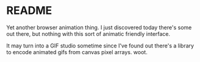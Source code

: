 README
=========
Yet another browser animation thing. I just discovered today there's some out there, but nothing with this sort of animatic friendly interface.

It may turn into a GIF studio sometime since I've found out there's a library to encode animated gifs from canvas pixel arrays. woot.
